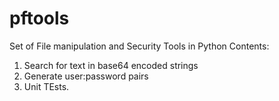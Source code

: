 # pftools
Set of File manipulation and Security Tools in Python
Contents:
1) Search for text in base64 encoded strings
2) Generate user:password pairs 
3) Unit TEsts.  
